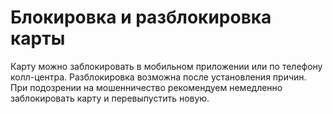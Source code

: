 # Блокировка и разблокировка карты
Карту можно заблокировать в мобильном приложении или по телефону колл-центра. Разблокировка возможна после установления причин.
При подозрении на мошенничество рекомендуем немедленно заблокировать карту и перевыпустить новую.

